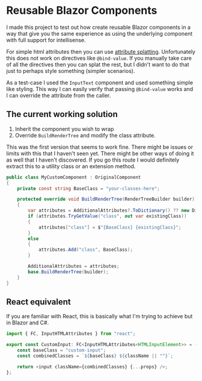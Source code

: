 # Reusable Blazor Components

I made this project to test out how create reusable Blazor components in a way that give you the same experience as using the underlying component with full support for intellisense.

For simple html attributes then you can use [attribute splatting](https://learn.microsoft.com/en-us/aspnet/core/blazor/components/splat-attributes-and-arbitrary-parameters?view=aspnetcore-8.0). Unfortunately this does not work on directives like `@bind-value`. If you manually take care of all the directives then you can splat the rest, but I didn't want to do that just to perhaps style something (simpler scenarios).

As a test-case I used the `InputText` component and used something simple like styling. This way I can easily verify that passing `@bind-value` works and I can override the attribute from the caller.

## The current working solution
1. Inherit the component you wish to wrap
2. Override `BuildRenderTree` and modify the class attribute.

This was the first version that seems to work fine. There might be issues or limits with this that I haven't seen yet. There might be other ways of doing it as well that I haven't discovered. If you go this route I would definitely extract this to a utility class or an extension method.

```C#
public class MyCustomComponent : OriginalComponent
{
    private const string BaseClass = "your-classes-here";

    protected override void BuildRenderTree(RenderTreeBuilder builder)
    {
        var attributes = AdditionalAttributes?.ToDictionary() ?? new Dictionary<string, object>();
        if (attributes.TryGetValue("class", out var existingClass))
        {
            attributes["class"] = $"{BaseClass} {existingClass}";
        }
        else
        {
            attributes.Add("class", BaseClass);
        }

        AdditionalAttributes = attributes;
        base.BuildRenderTree(builder);
    }
}
```

## React equivalent
If you are familiar with React, this is basically what I'm trying to achieve but in Blazor and C#.

```JavaScript
import { FC, InputHTMLAttributes } from "react";

export const CustomInput: FC<InputHTMLAttributes<HTMLInputElement>> = (className, ...props) => {
    const baseClass = "custom-input";
    const combinedClasses = `${baseClass} ${className || ""}`;

    return <input className={combinedClasses} {...props} />;
};
```